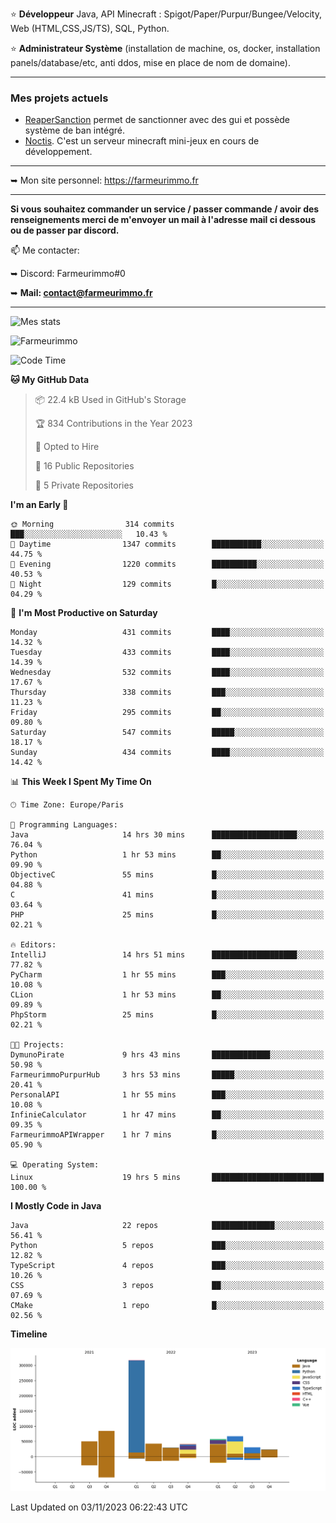 ⭐ **Développeur** Java, API Minecraft : Spigot/Paper/Purpur/Bungee/Velocity, Web (HTML,CSS,JS/TS), SQL, Python.

⭐ **Administrateur Système** (installation de machine, os, docker, installation panels/database/etc, anti ddos, mise en place de nom de domaine).

---

### Mes projets actuels
- [ReaperSanction](https://www.spigotmc.org/resources/reapersanction.89580/) permet de sanctionner avec des gui et possède système de ban intégré.
- [Noctis](https://discord.gg/ydRurvUJ8U). C'est un serveur minecraft mini-jeux en cours de développement.

---

➥ Mon site personnel: https://farmeurimmo.fr

---

**Si vous souhaitez commander un service / passer commande / avoir des renseignements merci de m'envoyer un mail à l'adresse mail ci dessous ou de passer par discord.**

📫 Me contacter:
 
   ➥ Discord: Farmeurimmo#0
   
   ➥ **Mail: contact@farmeurimmo.fr**

---

![Mes stats](https://github-readme-stats.farmeurimmo.fr/api?username=Farmeurimmo&count_private=true&show_icons=true&theme=radical)

<img src="https://komarev.com/ghpvc/?username=Farmeurimmo" alt="Farmeurimmo" />

<!--START_SECTION:waka-->
![Code Time](http://img.shields.io/badge/Code%20Time-995%20hrs%2038%20mins-blue)

**🐱 My GitHub Data** 

> 📦 22.4 kB Used in GitHub's Storage 
 > 
> 🏆 834 Contributions in the Year 2023
 > 
> 💼 Opted to Hire
 > 
> 📜 16 Public Repositories 
 > 
> 🔑 5 Private Repositories 
 > 
**I'm an Early 🐤** 

```text
🌞 Morning                314 commits         ███░░░░░░░░░░░░░░░░░░░░░░   10.43 % 
🌆 Daytime                1347 commits        ███████████░░░░░░░░░░░░░░   44.75 % 
🌃 Evening                1220 commits        ██████████░░░░░░░░░░░░░░░   40.53 % 
🌙 Night                  129 commits         █░░░░░░░░░░░░░░░░░░░░░░░░   04.29 % 
```
📅 **I'm Most Productive on Saturday** 

```text
Monday                   431 commits         ████░░░░░░░░░░░░░░░░░░░░░   14.32 % 
Tuesday                  433 commits         ████░░░░░░░░░░░░░░░░░░░░░   14.39 % 
Wednesday                532 commits         ████░░░░░░░░░░░░░░░░░░░░░   17.67 % 
Thursday                 338 commits         ███░░░░░░░░░░░░░░░░░░░░░░   11.23 % 
Friday                   295 commits         ██░░░░░░░░░░░░░░░░░░░░░░░   09.80 % 
Saturday                 547 commits         █████░░░░░░░░░░░░░░░░░░░░   18.17 % 
Sunday                   434 commits         ████░░░░░░░░░░░░░░░░░░░░░   14.42 % 
```


📊 **This Week I Spent My Time On** 

```text
🕑︎ Time Zone: Europe/Paris

💬 Programming Languages: 
Java                     14 hrs 30 mins      ███████████████████░░░░░░   76.04 % 
Python                   1 hr 53 mins        ██░░░░░░░░░░░░░░░░░░░░░░░   09.90 % 
ObjectiveC               55 mins             █░░░░░░░░░░░░░░░░░░░░░░░░   04.88 % 
C                        41 mins             █░░░░░░░░░░░░░░░░░░░░░░░░   03.64 % 
PHP                      25 mins             █░░░░░░░░░░░░░░░░░░░░░░░░   02.21 % 

🔥 Editors: 
IntelliJ                 14 hrs 51 mins      ███████████████████░░░░░░   77.82 % 
PyCharm                  1 hr 55 mins        ███░░░░░░░░░░░░░░░░░░░░░░   10.08 % 
CLion                    1 hr 53 mins        ██░░░░░░░░░░░░░░░░░░░░░░░   09.89 % 
PhpStorm                 25 mins             █░░░░░░░░░░░░░░░░░░░░░░░░   02.21 % 

🐱‍💻 Projects: 
DymunoPirate             9 hrs 43 mins       █████████████░░░░░░░░░░░░   50.98 % 
FarmeurimmoPurpurHub     3 hrs 53 mins       █████░░░░░░░░░░░░░░░░░░░░   20.41 % 
PersonalAPI              1 hr 55 mins        ███░░░░░░░░░░░░░░░░░░░░░░   10.08 % 
InfinieCalculator        1 hr 47 mins        ██░░░░░░░░░░░░░░░░░░░░░░░   09.35 % 
FarmeurimmoAPIWrapper    1 hr 7 mins         █░░░░░░░░░░░░░░░░░░░░░░░░   05.90 % 

💻 Operating System: 
Linux                    19 hrs 5 mins       █████████████████████████   100.00 % 
```

**I Mostly Code in Java** 

```text
Java                     22 repos            ██████████████░░░░░░░░░░░   56.41 % 
Python                   5 repos             ███░░░░░░░░░░░░░░░░░░░░░░   12.82 % 
TypeScript               4 repos             ███░░░░░░░░░░░░░░░░░░░░░░   10.26 % 
CSS                      3 repos             ██░░░░░░░░░░░░░░░░░░░░░░░   07.69 % 
CMake                    1 repo              █░░░░░░░░░░░░░░░░░░░░░░░░   02.56 % 
```



**Timeline**

![Lines of Code chart](https://raw.githubusercontent.com/Farmeurimmo/Farmeurimmo/main/assets/bar_graph.png)


 Last Updated on 03/11/2023 06:22:43 UTC
<!--END_SECTION:waka-->
